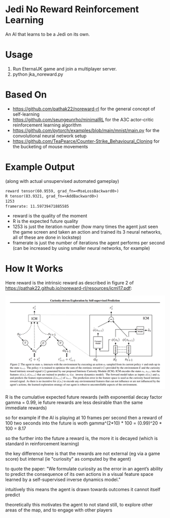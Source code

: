 # Jedi No Reward Reinforcement Learning

An AI that learns to be a Jedi on its own.

# Usage

1. Run EternalJK game and join a multiplayer server.
2. python jka_noreward.py

# Based On

- https://github.com/pathak22/noreward-rl for the general concept of self-learning
- https://github.com/seungeunrho/minimalRL for the A3C actor-critic reinforcement learning algorithm
- https://github.com/pytorch/examples/blob/main/mnist/main.py for the convolutional neural network setup
- https://github.com/TeaPearce/Counter-Strike_Behavioural_Cloning for the bucketing of mouse movements

# Example Output

(along with actual unsupervised automated gameplay)
```
reward tensor(60.9559, grad_fn=<MseLossBackward0>)
R tensor(83.9321, grad_fn=<AddBackward0>)
1253
framerate: 11.59739471885585
```

- reward is the quality of the moment
- R is the expected future quality
- 1253 is just the iteration number (how many times the agent just seen the game screen and taken an action and trained its 3 neural networks, all of these are done in lockstep)
- framerate is just the number of iterations the agent performs per second (can be increased by using smaller neural networks, for example)

# How It Works

Here reward is the intrinsic reward as described in figure 2 of https://pathak22.github.io/noreward-rl/resources/icml17.pdf:

![intrinsic agency](https://raw.githubusercontent.com/nullonesix/jedi_noreward_rl/main/noreward.png)

R is the cumulative expected future rewards (with exponential decay factor gamma = 0.99, ie future rewards are less desirable than the same immediate rewards)

so for example if the AI is playing at 10 frames per second then a reward of 100 two seconds into the future is woth gamma^(2*10) * 100 = (0.99)^20 * 100 = 8.17

so the further into the future a reward is, the more it is decayed (which is standard in reinforcement learning)

the key difference here is that the rewards are not external (eg via a game score) but internal (ie "curiosity" as computed by the agent)

to quote the paper: "We formulate curiosity as the error in an agent’s ability to predict the consequence of its own actions in a visual feature space learned by a self-supervised inverse dynamics model."

intuitively this means the agent is drawn towards outcomes it cannot itself predict

theoretically this motivates the agent to not stand still, to explore other areas of the map, and to engage with other players 



